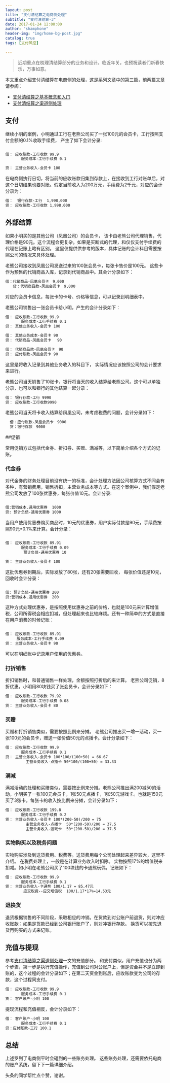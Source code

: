 ```yaml
---
layout: post
title: "支付清结算之电商侧处理"
subtitle: "支付清结算-3"
date: 2017-01-24 12:00:00
author: "shamphone"
header-img: "img/home-bg-post.jpg"
catalog: true
tags: [支付风控]

---
```


> 近期重点在梳理清结算部分的业务和设计。临近年关，也预祝读者们新春快乐，万事如意。

本文重点介绍支付清结算在电商侧的处理，这是系列文章中的第三篇，前两篇文章请参阅：

- [支付清结算之基本概念和入门](http://blog.lixf.cn/essay/2017/01/02/clearing-basic/)    
- [支付清结算之渠道侧处理](http://blog.lixf.cn/essay/2017/01/15/clearing-channel/)  

## 支付

继续小明的案例，小明通过工行在老熊公司买了一张100元的会员卡，工行按照支付金额的0.1%收取手续费， 产生了如下会计分录: 

```hbs

借： 应收账款-工行收款 99.9
       服务成本-工行手续费 0.1

贷： 主营业务收入-会员卡 100
```

在电商侧执行日切，将当前的应收账款归集到存款上，在接收到工行对账单后，对这个日切结果也要对账。假定当前收入为200万元，手续费为2千元，对应的会计分录为：

```hbs
借：  银行存款-工行  1,998,000
贷： 应收账款-工行收款 1,998,000
```

## 外部结算

如果小明买的是其他公司（凤凰公司）的会员卡， 该卡由老熊公司代理销售，代理价格是90元。这个流程会更复杂。如果是买断式的代理，和仅仅支付手续费的代理在记账上略有区别。 这里仅提供供参考的版本，具体记账的会计科目需要按照公司的情况来具体处理。  

老熊公司接收到凤凰公司发送过来的100张会员卡，每张卡售价是100元。 这些卡作为预售的代销商品入库，记录到代销商品中。其会计分录如下：  

```hbs
借：代销商品-凤凰会员卡　9,000
　　贷：代销商品款-凤凰会员卡　9,000
```

对应的会员卡信息，每张卡的卡号、价格等信息，可以记录到明细表中。

老熊公司销售出一张会员卡给小明，产生的会计分录如下：

```hbs
借： 应收账款-工行收款 99.9
       服务成本-工行手续费 0.1
贷： 其他业务收入-会员卡 100

借： 其他业务成本-会员卡 90
贷： 代销商品-凤凰会员卡 　90

借： 代销商品款-凤凰会员卡　90
贷： 应付账款-凤凰会员卡 90
```

这里是将收入记录到其他业务收入的科目下， 实际情况应该按照公司的会计要求来进行。

老熊公司当天销售了10张卡，银行将当天的收入结算给老熊公司。这个可以单独分录，也可以和银行的其他结算一起分录：

```hbs
借： 银行存款-工行 9990
贷： 应收账款-工行收款9990
```

老熊公司当天将卡收入结算给凤凰公司，未考虑税费的问题，会计分录如下：

```hbs
  借：应付账款-凤凰会员卡　9000
  贷：银行存款　9000
```

##促销

常用促销方式包括代金券、折扣券、买赠、满减等，以下简单介绍各个方式的记账。  

### 代金券
对代金券的财务处理目前没有统一的标准，会计处理方法因公司核算方式不同会有多种，有营销费用，销售折扣，主营业务成本等方式。在这个案例中，我们假定老熊公司发放了100张优惠券，每张价值10元。会计分录:  

```hbs

借:营销成本.通用优惠券  1000
贷: 预计负债-通用优惠券 1000
```

当用户使用优惠券购买商品时，10元的优惠券，用户实际付款是90元，手续费按照90元*0.1%来计算。会计分录：  

```hbs

借： 应收账款-工行收款 89.91
       服务成本-工行手续费 0.09
        预计负债-通用优惠券 10

贷： 主营业务收入-会员卡 100
  ```

这批优惠券到期后，实际发放了80张，还有20张需要回收， 每张价值还是10元， 回收时会计分录：  

```hbs

借: 预计负债-通用优惠券 200
贷:营销成本.通用优惠券  200

```

这种方式处理优惠券，是按照使用优惠券之前的价格，也就是100元来计算增值税，公司所得税会相应扣减，但处理起来也比较麻烦。还有一种简单的方式是直接在用户消费的时候记账：

```hbs

借： 应收账款-工行收款 89.91
     服务成本-工行手续费 0.09
贷： 主营业务收入-会员卡 90
```

可以在明细账中记录用户使用的优惠券。

### 打折销售

折扣销售时，和普通销售一样处理，金额按照打折后的来计算。 老熊公司促销，8折优惠，小明用80块钱买了张会员卡，会计分录如下：

```hbs
借： 应收账款-工行收款 79.92
       服务成本-工行手续费 0.08
贷： 主营业务收入-会员卡 80
```

### 买赠

买赠和打折销售类似，需要按照比例来分摊。 老熊公司推出买一增一活动，买一张100元的会员卡，赠送一张价值50元的点播卡。会计分录如下：

```hbs
借： 应收账款-工行收款 99.9
       服务成本-工行手续费 0.1
贷： 主营业务收入-会员卡 100*100/(100+50) = 66.67
         主营业务收入-点播卡 50*100/(100+50) = 33.33

```

### 满减

满减活动的处理和买赠类似，需要按比例来分摊。老熊公司推出满200减50的活动，小明买了一张100元会员卡，1张50元点播卡，1张50元游戏卡。也就是150元买了3张卡，每张卡的收入按比例来分摊，会计分录如下：

```hbs
借： 应收账款-工行收款 199.8
       服务成本-工行手续费 0.2
贷： 主营业务收入-会员卡 100*(200-50)/200 = 75
         主营业务收入-点播卡  50*(200-50)/200 = 37.5
         主营业务收入-游戏卡  50*(200-50)/200 = 37.5

```

### 实物购买以及税务问题

实物购买涉及到送货费用、税费等。送货费用每个公司处理起来差异较大，这里不介绍。 在税费处理上，一般是在计算业务收入时扣除。 实物按照17%的增值税来扣减。如小明在老熊公司买了100块钱的卡通熊玩偶，记账如下：
```hbs
借： 应收账款-工行收款 99.9
       服务成本-工行手续费 0.1
贷： 主营业务收入-卡通熊 100/1.17 = 85.47元
        应交税费--应交增值税  100/1.17*17%=14.53元

```

### 退换货

退货根据销售的不同阶段，采取相应的冲销。在货款到对公账户前退货，则对冲应收账款；如果是货款已经到公司银行账户了，则对冲银行存款。 换货可以按先退货再购买的方式来记账。

## 充值与提现

参考[支付清结算之渠道侧处理](http://blog.lixf.cn/essay/2017/01/15/clearing-channel/)一文的充值部分。 和支付类似，用户充值也分为两个步骤，第一步是执行充值操作，充值到公司对公账户上，但是资金并不是立即到账的，这个过程的会计分录如下；在第二天资金到账后，应收账款变为公司的存款，这个过程同支付。

```hbs
借： 应收账款-工行收款 99.9
       服务成本-工行手续费 0.1
贷： 客户账户-小明 100
```

提现流程和充值相反，会计分录如下：

```hbs
借： 客户账户-小明 100
       服务成本-工行手续费 0.1
贷：应付账款-工行 100.1
```

## 总结

上述罗列了电商侧平时会碰到的一些账务处理。 这些账务处理，还需要依托电商的账户系统，留下下一篇详细介绍。

头条的同学帮忙点个赞，谢谢。